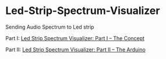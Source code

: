 # Led-Strip-Spectrum-Visualizer
Sending Audio Spectrum to Led strip

Part I: [Led Strip Spectrum Visualizer: Part I – The Concept](http://eppbrew.com/2017/11/28/led-strip-spectrum-visualizer-p1/)

Part II: [Led Strip Spectrum Visualizer: Part II – The Arduino](http://eppbrew.com/2017/11/25/led-strip-spectrum-visualizer-p2-arduino/)
